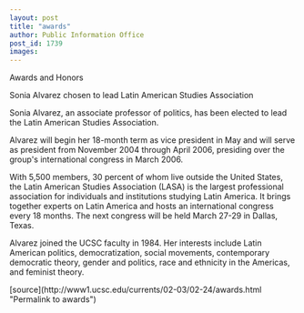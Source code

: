 ```yaml
---
layout: post
title: "awards"
author: Public Information Office
post_id: 1739
images:
---
```


<p class="pagehead">
  Awards and Honors
</p>
<p>
  <span class="sectionhead"><a name="chemers" id="chemers"></a>Sonia Alvarez chosen to lead Latin American Studies Association</span>
</p>
<p>
  Sonia Alvarez, an associate professor of politics, has been elected to lead the Latin American Studies Association.
</p>
<p>
  Alvarez will begin her 18-month term as vice president in May and will serve as president from November 2004 through April 2006, presiding over the group's international congress in March 2006.<br>
</p>
<p>
  With 5,500 members, 30 percent of whom live outside the United States, the Latin American Studies Association (LASA) is the largest professional association for individuals and institutions studying Latin America. It brings together experts on Latin America and hosts an international congress every 18 months. The next congress will be held March 27-29 in Dallas, Texas.<br>
</p>
<p>
  Alvarez joined the UCSC faculty in 1984. Her interests include Latin American politics, democratization, social movements, contemporary democratic theory, gender and politics, race and ethnicity in the Americas, and feminist theory.
</p>
<p>

</p>
[source](http://www1.ucsc.edu/currents/02-03/02-24/awards.html "Permalink to awards")
